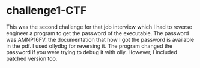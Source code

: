# challenge1-CTF
This was the second challenge for that job interview which I had to reverse engineer a program to get the password of the executable. 
The password was AMNP16FV. the documentation that how I got the password is available in the pdf. I used ollydbg for reversing it. The program changed the password if you were trying to debug it with olly. However, I included patched version too.
